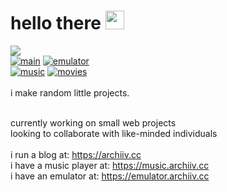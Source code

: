 
# hello there <img src="https://discordmojis.com/emojis/10031-60fps_parrot/download" width="30px">
![](https://komarev.com/ghpvc/?username=archiivv)</br>
[![main](https://img.shields.io/badge/archiiv.cc-8A2BE2)](https://archiiv.cc) [![emulator](https://img.shields.io/badge/emulator.archiiv.cc-2c7ee2)](https://emulator.archiiv.cc) </br>[![music](https://img.shields.io/badge/music.archiiv.cc-d92ce2)](https://music.archiiv.cc) [![movies](https://img.shields.io/badge/movies.archiiv.cc-e2932b)](https://movies.archiiv.cc)<br />
 <br />
i make random little projects. <br /> </br>

currently working on small web projects<br>looking to collaborate with like-minded individuals<br><br>i run a blog at: https://archiiv.cc<br>i have a music player at: https://music.archiiv.cc<br>i have an emulator at: https://emulator.archiiv.cc
